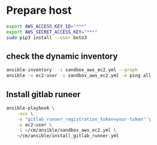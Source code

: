# Prepare host

```bash
export AWS_ACCESS_KEY_ID="***"
export AWS_SECRET_ACCESS_KEY="***"
sudo pip3 install --user boto3
```

## check the dynamic inventory

```bash
ansible-inventory  -i sandbox_aws_ec2.yml --graph
ansible -u ec2-user -i sandbox_aws_ec2.yml -m ping all

```

## Install gitlab runeer

```bash
ansible-playbook \
    -vvv \
    -e "gitlab_runner_registration_token=your-token" \
    -u ec2-user \
    -i ~/cm/ansible/sandbox_aws_ec2.yml \
    ~/cm/ansible/install_gitlab_runner.yml
```
